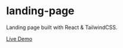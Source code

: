 # landing-page
Landing page built with React & TailwindCSS.

[Live Demo](https://hoobank-project-two.vercel.app/)

